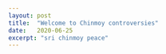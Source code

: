 ```yaml
---
layout: post
title:  "Welcome to Chinmoy controversies"
date:   2020-06-25
excerpt: "sri chinmoy peace"
---
```

